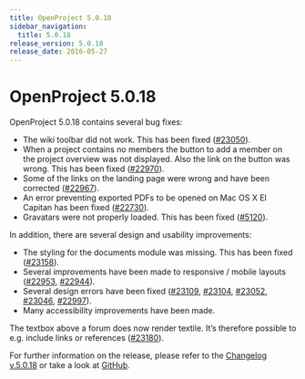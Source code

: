 ```yaml
---
title: OpenProject 5.0.18
sidebar_navigation:
  title: 5.0.18
release_version: 5.0.18
release_date: 2016-05-27
---
```


# OpenProject 5.0.18

OpenProject 5.0.18 contains several bug fixes:

  - The wiki toolbar did not work. This has been fixed
    ([#23050](https://community.openproject.org/wp/23050)).
  - When a project contains no members the button to add a member on the
    project overview was not displayed. Also the link on the button was
    wrong. This has been fixed
    ([#22970](https://community.openproject.org/wp/22970)).
  - Some of the links on the landing page were wrong and have been
    corrected
    ([#22967](https://community.openproject.org/wp/22967)).
  - An error preventing exported PDFs to be opened on Mac OS X El
    Capitan has been fixed
    ([#22730](https://community.openproject.org/wp/22730)).
  - Gravatars were not properly loaded. This has been fixed
    ([#5120](https://community.openproject.org/wp/5120)).

In addition, there are several design and usability improvements:

  - The styling for the documents module was missing. This has been
    fixed
    ([#23158](https://community.openproject.org/wp/23158)).
  - Several improvements have been made to responsive / mobile layouts
    ([#22953](https://community.openproject.org/wp/22953),
    [#22944](https://community.openproject.org/wp/22944)).
  - Several design errors have been fixed
    ([#23109](https://community.openproject.org/wp/23109),
    [#23104](https://community.openproject.org/wp/23104),
    [#23052](https://community.openproject.org/wp/23052),
    [#23046](https://community.openproject.org/wp/23046),
    [#22997](https://community.openproject.org/wp/22997)).
  - Many accessibility improvements have been made.

The textbox above a forum does now render textile. It’s therefore
possible to e.g. include links or references
([#23180](https://community.openproject.org/wp/23180)).

For further information on the release, please refer to the
[Changelog v.5.0.18](https://community.openproject.org/versions/806)
or take a look at
[GitHub](https://github.com/opf/openproject/tree/v5.0.18).

